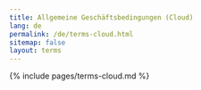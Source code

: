 ```yaml
---
title: Allgemeine Geschäftsbedingungen (Cloud)
lang: de
permalink: /de/terms-cloud.html
sitemap: false
layout: terms
---
```


{% include pages/terms-cloud.md %}
